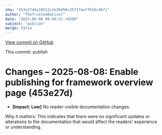 ```yaml
---
sha: "453e27d4a10512c2e20d50c25f17eeff016c4b71"
author: "TheTrustedAdvisor"
date: "2025-08-08 09:44:21 +0200"
subject: "publish"
merge: false
---
```


[View commit on GitHub](https://github.com/TheTrustedAdvisor/FabricAdoptionFramework/commit/453e27d4a10512c2e20d50c25f17eeff016c4b71)

This commit: publish

# Changes – 2025-08-08: Enable publishing for framework overview page (453e27d)

- **[Impact: Low]** No reader-visible documentation changes.

Why it matters: This indicates that there were no significant updates or alterations to the documentation that would affect the readers' experience or understanding.
